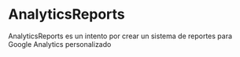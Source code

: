 AnalyticsReports
================

AnalyticsReports es un intento por crear un sistema de reportes para Google Analytics personalizado